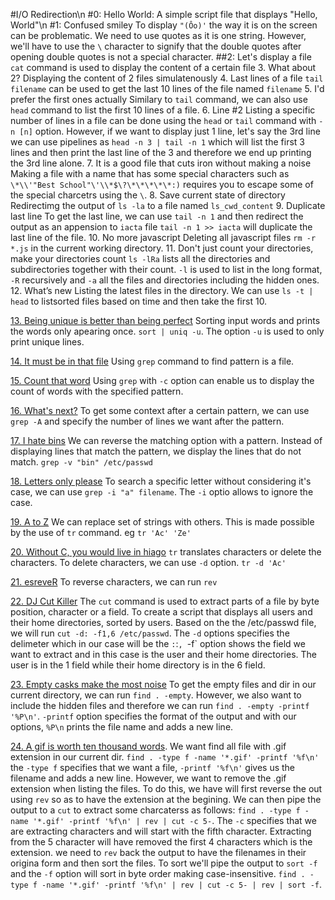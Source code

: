 #I/O Redirection\n
#0: Hello World: A simple script file that displays "Hello, World"\n
#1: Confused smiley
To display `"(Ôo)'` the way it is on the screen can be problematic. We need to use quotes as it is one string.
However, we'll have to use the `\`  character to signify that the double quotes after opening double quotes is not a special character.
##2: Let's display a file
`cat` command is used to display the content of a certain file
3. What about 2?
Displaying the content of 2 files simulatenously
4. Last lines of a file
`tail filename` can be used to get the last 10 lines of the file named `filename`
5. I'd prefer the first ones actually
Similary to `tail` command, we can also use `head` command to list the first 10 lines of a file.
6. Line #2
Listing a specific number of lines in a file can be done using the `head` or `tail` command with `-n [n]` option. However, if we want to display just 1 line, let's say the 3rd line we can use pipelines as `head -n 3 | tail -n 1` which will list the first 3 lines and then print the last line of the 3 and therefore we end up printing the 3rd line alone.
7. It is a good file that cuts iron without making a noise
Making a file with a name that has some special characters such as `\*\\'"Best School"\'\\*$\?\*\*\*\*\*:)` requires you to escape some of the special charcetrs using the `\`.
8. Save current state of directory
Redirectimg the output of `ls -la` to a file named `ls_cwd_content`
9. Duplicate last line
To get the last line, we can use `tail -n 1` and then redirect the output as an appension to `iacta` file
`tail -n 1 >> iacta` will duplicate the last line of the file.
10. No more javascript
Deleting all javascript files `rm -r *.js` in the current working directory.
11. Don't just count your directories, make your directories count
`ls -lRa` lists all the directories and subdirectories together with their count. `-l` is used to list in the long format, `-R` recursively and `-a` all the files and directories including the hidden ones.
12. What’s new
Listing the latest files in the directory. We can use `ls -t | head` to listsorted files based on time and then  take the first 10.

[13. Being unique is better than being perfect](./13-unique)
Sorting input words and prints the words only apearing once. `sort | uniq -u`. The option `-u` is used to only print unique lines.

[14. It must be in that file](./14-findthatword)
Using `grep` command to find pattern is a file.

[15. Count that word](./15-countthatword)
Using `grep` with `-c` option can enable us to display the count of words with the specified pattern.

[16. What's next?](./16-whatsnext)
To get some context after a certain pattern, we can use `grep -A` and specify the number of lines we want after the pattern.

[17. I hate bins](./17-hidethisword)
We can reverse the matching option with a pattern. Instead of displaying lines that match the pattern, we display the lines that do not match.
`grep -v "bin" /etc/passwd`

[18. Letters only please](./18-letteronly)
To search a specific letter without considering it's case, we can use `grep -i "a" filename`. The `-i` optio allows to ignore the case.

[19. A to Z](./19-AZ)
We can replace set of strings with others. This is made possible by the use of `tr` command. eg `tr 'Ac' 'Ze'`

[20. Without C, you would live in hiago](./20-hiago)
`tr` translates characters or delete the characters. To delete characters, we can use `-d` option. `tr -d 'Ac'`

[21. esreveR](./21-reverse)
To reverse characters, we can run `rev`

[22. DJ Cut Killer](./22-users_and_homes)
The `cut` command is used to extract parts of a file by byte position, character or a field. To create a script that displays all users and their home directories, sorted by users.
Based on the the /etc/passwd file, we will run `cut -d: -f1,6 /etc/passwd`. The `-d` options specifies the delimeter which in our case will be the `:`:`, `-f` option shows the field we want to extract and in this case is the user and their home directories. The user is in the 1 field while their home directory is in the 6 field.

[23. Empty casks make the most noise](./100-empty_casks)
To get the empty files and dir in our current directory, we can run `find . -empty`. However, we also want to include the hidden files and therefore we can run `find . -empty -printf '%P\n'`. `-printf` option specifies the format of the output and with our options, `%P\n` prints the file name and adds a new line.

[24. A gif is worth ten thousand words](./101-gifs).
We want find all file with .gif extension in our current dir. `find . -type f -name '*.gif' -printf '%f\n'` the `-type f` specifies that we want a file, `-printf '%f\n'` gives us the filename and adds a new line. However, we want to remove the .gif extension when listing the files. To do this, we have will first reverse the out using `rev` so as to have the extension at the begining. We can  then pipe the output to a `cut` to extract some charcaterss as follows: `find . -type f -name '*.gif' -printf '%f\n' | rev | cut -c 5-`. The `-c` specifies that we are extracting characters and will start with the fifth character. Extracting from the 5 character will have removed the first 4 characters which is the extension. we need to `rev` back the output to have the filenames in their origina form and then sort the files. To sort we'll pipe the output to `sort -f` and the `-f` option will sort in byte order making case-insensitive. `find . -type f -name '*.gif' -printf '%f\n' | rev | cut -c 5- | rev | sort -f`.
